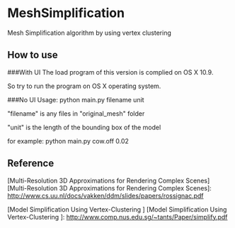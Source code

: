 MeshSimplification
==============

Mesh Simplification algorithm by using vertex clustering

How to use
----------

###With UI
The load program of this version is complied on OS X 10.9. 

So try to run the program on OS X operating system.

###No UI
Usage: python main.py filename unit

"filename" is any files in "original_mesh" folder

"unit" is the length of the bounding box of the model

for example: python main.py cow.off 0.02



Reference
---------

[Multi-Resolution 3D Approximations for Rendering Complex Scenes]
[Multi-Resolution 3D Approximations for Rendering Complex Scenes]: http://www.cs.uu.nl/docs/vakken/ddm/slides/papers/rossignac.pdf

[Model Simplification Using Vertex-Clustering  ]
[Model Simplification Using Vertex-Clustering  ]: http://www.comp.nus.edu.sg/~tants/Paper/simplify.pdf

